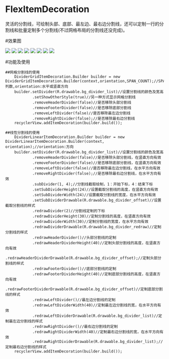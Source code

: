 # FlexItemDecoration
灵活的分割线，可绘制头部、底部、最左边、最右边分割线，还可以定制一行的分割线和批量定制多个分割线(不过网格布局的分割线还没完成)。

#效果图

![](https://github.com/ckrgithub/FlexItemDecoration/blob/master/screenshot/Screenshot_1.png)	![](https://github.com/ckrgithub/FlexItemDecoration/blob/master/screenshot/Screenshot_2.png)	![](https://github.com/ckrgithub/FlexItemDecoration/blob/master/screenshot/Screenshot_3.png)	![](https://github.com/ckrgithub/FlexItemDecoration/blob/master/screenshot/Screenshot_4.png)	![](https://github.com/ckrgithub/FlexItemDecoration/blob/master/screenshot/Screenshot_5.png)	![](https://github.com/ckrgithub/FlexItemDecoration/blob/master/screenshot/Screenshot_6.png)	![](https://github.com/ckrgithub/FlexItemDecoration/blob/master/screenshot/Screenshot_7.png)	![](https://github.com/ckrgithub/FlexItemDecoration/blob/master/screenshot/Screenshot_8.png)

#功能及使用

	##网格分割线的使用
		DividerGridItemDecoration.Builder builder = new DividerGridItemDecoration.Builder(context,orientation,SPAN_COUNT);//SPAN_COUNT:列数,orientation:水平或竖直方向
		builder.setDivider(R.drawable.bg_divider_list)//设置分割线的颜色及宽高
				.setShowOtherStyle(true)//另一种方式显示网格分割线
                .removeHeaderDivider(false)//是否移除头部分割线
                .removeFooterDivider(false)//是否移除底部分割线
                .removeLeftDivider(false)//是否移除最左边分割线
                .removeRightDivider(false);//是否移除最右边分割线
		recyclerView.addItemDecoration(builder.build());

	##线性分割线的使用
		DividerLinearItemDecoration.Builder builder = new DividerLinearItemDecoration.Builder(context, orientation);//orientation:方向
		builder.setDivider(R.drawable.bg_divider_list)//设置分割线的颜色及宽高
                .removeHeaderDivider(false)//是否移除头部分割线，在竖直方向有效
                .removeFooterDivider(false)//是否移除底部分割线，在竖直方向有效
                .removeLeftDivider(false)//是否移除最左边分割线，在水平方向有效
                .removeRightDivider(false);//是否移除最右边分割线，在水平方向有效
				.subDivider(1, 4);//分割线截取绘制，1：开始下标，4：结束下标
				.setSubDividerHeight(24)//设置截取分割线的高度，在竖直方向有效
                .setSubDividerWidth(24)//设置截取分割线的宽度，在水平方向有效
                .setSubDividerDrawable(R.drawable.bg_divider_offset)//设置截取分割线的样式
				.redrawDivider(2)//分割线定制的下标
                .redrawDividerHeight(30)//定制分割线的高度，在竖直方向有效
				.redrawDividerWidth(30)//定制分割线的宽度，在水平方向有效
                .redrawDividerDrawable(R.drawable.bg_divider_redraw)//定制分割线的样式
				.redrawHeaderDivider()//头部分割线的定制
                .redrawHeaderDividerHeight(40)//定制头部分割线的高度，在竖直方向有效
                .redrawHeaderDividerDrawable(R.drawable.bg_divider_offset);//定制头部分割线的样式
				.redrawFooterDivider()//底部分割线的定制
                .redrawFooterDividerHeight(40)//定制底部分割线的高度，在竖直方向有效
                .redrawFooterDividerDrawable(R.drawable.bg_divider_offset)//定制底部分割线的样式
				.redrawLeftDivider()//最左边分割线的定制
                .redrawLeftDividerWidth(40)//定制最左边分割线的宽，在水平方向有效
                .redrawLeftDividerDrawable(R.drawable.bg_divider_list)//定制最左边分割线的样式
				.redrawRightDivider()//最右边分割线的定制
                .redrawRightDividerWidth(40)//定制最右边分割线的宽，在水平方向有效
                .redrawRightDividerDrawable(R.drawable.bg_divider_list);//定制最右边分割线的样式
		recyclerView.addItemDecoration(builder.build());
